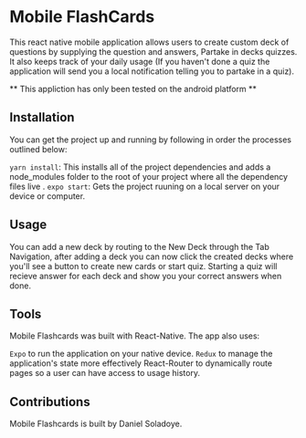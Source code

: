 # Mobile FlashCards
This react native mobile application allows users to create custom deck of questions by supplying the question and answers, Partake in decks quizzes. It also keeps track of your daily usage (If you haven't done a quiz the application will send you a local notification telling you to partake in a quiz).

** This appliction has only been tested on the android platform **

## Installation
You can get the project up and running by following in order the processes outlined below:

`yarn install`: This installs all of the project dependencies and adds a node_modules folder to the root of your project where all the dependency files live .
`expo start`: Gets the project ruuning on a local server on your device or computer.

## Usage
You can add a new deck by routing to the New Deck through the Tab Navigation, after adding a deck you can now click the created decks where you'll see a button to create new cards or start quiz. Starting a quiz will recieve answer for each deck and show you your correct answers when done.

## Tools
Mobile Flashcards was built with React-Native. The app also uses:

`Expo` to run the application on your native device.
`Redux` to manage the application's state more effectively React-Router to dynamically route pages so a user can have access to usage history.

## Contributions
Mobile Flashcards is built by Daniel Soladoye.
